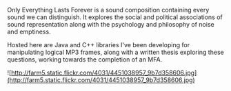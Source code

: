 Only Everything Lasts Forever is a sound composition containing every sound we can distinguish. It explores the social and political associations of sound representation along with the psychology and philosophy of noise and emptiness.

Hosted here are Java and C++ libraries I've been developing for manipulating logical MP3 frames, along with a written thesis exploring these questions, working towards the completion of an MFA.

![http://farm5.static.flickr.com/4031/4451038957_9b7d358606.jpg](http://farm5.static.flickr.com/4031/4451038957_9b7d358606.jpg)